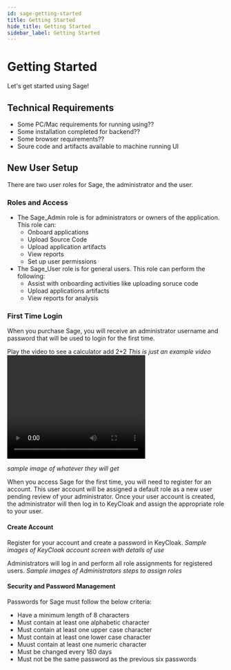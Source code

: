 ```yaml
---
id: sage-getting-started
title: Getting Started
hide_title: Getting Started
sidebar_label: Getting Started
---
```


# Getting Started

Let's get started using Sage!

## Technical Requirements

- Some PC/Mac requirements for running using??
- Some installation completed for backend??
- Some browser requirements?? 
- Soure code and artifacts available to machine running UI 

## New User Setup

There are two user roles for Sage, the administrator and the user.

### Roles and Access

- The Sage_Admin role is for administrators or owners of the application. This role can:
    - Onboard applications
    - Upload Source Code 
    - Upload application artifacts
    - View reports
    - Set up user permissions
- The Sage_User role is for general users. This role can perform the following:
    - Assist with onboarding activities like uploading soruce code
    - Upload applications artifacts
    - View reports for analysis


### First Time Login

When you purchase Sage, you will receive an administrator username and password that will be used to login for the first time.

Play the video to see a calculator add 2+2 *This is just an example video*
<video width="320" height="240" controls>
  <source src="../Image/calculator.mp4" type="video/mp4"></source>
</video>


*sample image of whatever they will get* 

When you access Sage for the first time, you will need to register for an account.  This user account will be assigned a default role as a new user pending review of your administrator.  Once your user account is created, the administrator will then log in to KeyCloak and assign the appropriate role to your user.

#### Create Account
Register for your account and create a password in KeyCloak.
*Sample images of KeyCloak account screen with details of use*

Administrators will log in and perform all role assignments for registered users.
*Sample images of Administrators steps to assign roles*

#### Security and Password Management

Passwords for Sage must follow the below criteria:
- Have a minimum length of 8 characters
- Must contain at least one alphabetic character
- Must contain at least one upper case character
- Must contain at least one lower case character
- Muust contain at least one numeric character
- Must be changed every 180 days
- Must not be the same password as the previous six passwords
